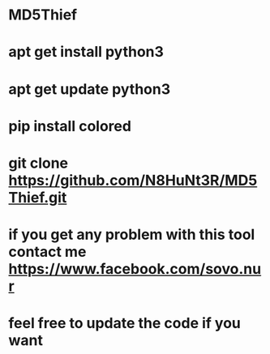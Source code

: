 # MD5Thief
# apt get install python3
# apt get update python3 
# pip install colored
# git clone https://github.com/N8HuNt3R/MD5Thief.git
# if you get any problem with this tool contact me https://www.facebook.com/sovo.nur
# feel free to update the code if you want

